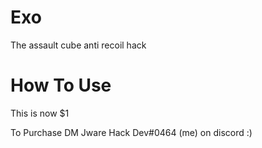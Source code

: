 # Exo
The assault cube anti recoil hack
# How To Use
This is now $1

To Purchase DM Jware Hack Dev#0464 (me) on discord :)
